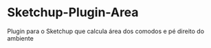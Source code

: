 # Sketchup-Plugin-Area
Plugin para o Sketchup que calcula área dos comodos e pé direito do ambiente
